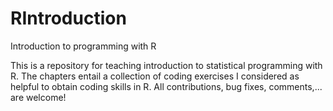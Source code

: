 # RIntroduction
Introduction to programming with R


This is a repository for teaching introduction to statistical programming with R. The chapters entail a collection of coding exercises I considered as helpful to obtain coding skills in R. All contributions, bug fixes, comments,... are welcome!
